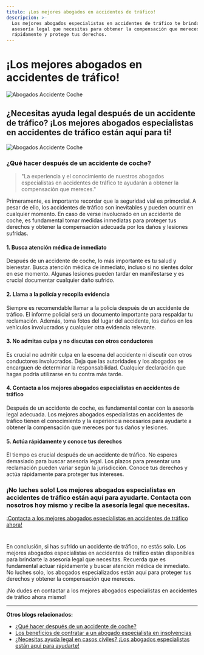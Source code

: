 ```yaml
---
titulo: ¡Los mejores abogados en accidentes de tráfico!
descripcion: >-
  Los mejores abogados especialistas en accidentes de tráfico te brindan la
  asesoría legal que necesitas para obtener la compensación que mereces. Actúa
  rápidamente y protege tus derechos.
---
```


# **¡Los mejores abogados en accidentes de tráfico!**

![Abogados Accidente Coche](./img/abogados-accidente-coche-1.webp)

## **¿Necesitas ayuda legal después de un accidente de tráfico? ¡Los mejores abogados especialistas en accidentes de tráfico están aquí para ti!**

![Abogados Accidente Coche](./img/abogados-accidente-coche-2.webp)

### **¿Qué hacer después de un accidente de coche?**

> "La experiencia y el conocimiento de nuestros abogados especialistas en accidentes de tráfico te ayudarán a obtener la compensación que mereces."

Primeramente, es importante recordar que la seguridad vial es primordial. A pesar de ello, los accidentes de tráfico son inevitables y pueden ocurrir en cualquier momento. En caso de verse involucrado en un accidente de coche, es fundamental tomar medidas inmediatas para proteger tus derechos y obtener la compensación adecuada por los daños y lesiones sufridas.

#### **1. Busca atención médica de inmediato**

Después de un accidente de coche, lo más importante es tu salud y bienestar. Busca atención médica de inmediato, incluso si no sientes dolor en ese momento. Algunas lesiones pueden tardar en manifestarse y es crucial documentar cualquier daño sufrido.

#### **2. Llama a la policía y recopila evidencia**

Siempre es recomendable llamar a la policía después de un accidente de tráfico. El informe policial será un documento importante para respaldar tu reclamación. Además, toma fotos del lugar del accidente, los daños en los vehículos involucrados y cualquier otra evidencia relevante.

#### **3. No admitas culpa y no discutas con otros conductores**

Es crucial no admitir culpa en la escena del accidente ni discutir con otros conductores involucrados. Deja que las autoridades y los abogados se encarguen de determinar la responsabilidad. Cualquier declaración que hagas podría utilizarse en tu contra más tarde.

#### **4. Contacta a los mejores abogados especialistas en accidentes de tráfico**

Después de un accidente de coche, es fundamental contar con la asesoría legal adecuada. Los mejores abogados especialistas en accidentes de tráfico tienen el conocimiento y la experiencia necesarios para ayudarte a obtener la compensación que mereces por tus daños y lesiones.

#### **5. Actúa rápidamente y conoce tus derechos**

El tiempo es crucial después de un accidente de tráfico. No esperes demasiado para buscar asesoría legal. Los plazos para presentar una reclamación pueden variar según la jurisdicción. Conoce tus derechos y actúa rápidamente para proteger tus intereses.

### **¡No luches solo! Los mejores abogados especialistas en accidentes de tráfico están aquí para ayudarte. Contacta con nosotros hoy mismo y recibe la asesoría legal que necesitas.**

[¡Contacta a los mejores abogados especialistas en accidentes de tráfico ahora!](abogados-especialistas-en-accidentes-de-trafico)




#




En conclusión, si has sufrido un accidente de tráfico, no estás solo. Los mejores abogados especialistas en accidentes de tráfico están disponibles para brindarte la asesoría legal que necesitas. Recuerda que es fundamental actuar rápidamente y buscar atención médica de inmediato. No luches solo, los abogados especializados están aquí para proteger tus derechos y obtener la compensación que mereces.




¡No dudes en contactar a los mejores abogados especialistas en accidentes de tráfico ahora mismo!




---




**Otros blogs relacionados:**




- [¿Qué hacer después de un accidente de coche?](abogado-accidente-trafico)
- [Los beneficios de contratar a un abogado especialista en insolvencias](abogado-especialista-en-insolvencias)
- [¿Necesitas ayuda legal en casos civiles? ¡Los abogados especialistas están aquí para ayudarte!](abogados-de-casos-civiles)



